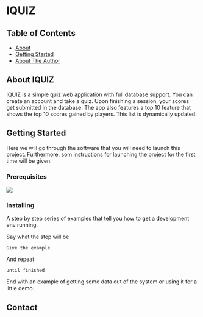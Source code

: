 # IQUIZ

## Table of Contents

- [About](#about)
- [Getting Started](#getting_started)
- [About The Author](#about)

## About IQUIZ <a name = "about"></a>

IQUIZ is a simple quiz web application with full database support.
You can create an account and take a quiz. Upon finishing a session, your scores get submitted in the database. The app also features a top 10 feature that shows the top 10 scores gained by players. This list is dynamically updated.

## Getting Started <a name = "getting_started"></a>

Here we will go through the software that you will need to launch this project. Furthermore, som instructions for launching the project for the first time will be given.

### Prerequisites

<a href="https://visualstudio.microsoft.com/vs/">
<img src="https://www.google.com/url?sa=i&url=https%3A%2F%2Fblog.devart.com%2Fvisual-studio-2019-updates-summary.html&psig=AOvVaw0aollOujP-LTMrcQqOaIW-&ust=1601733531279000&source=images&cd=vfe&ved=0CAIQjRxqFwoTCKCMp86IluwCFQAAAAAdAAAAABAR"></img>
</a>



### Installing

A step by step series of examples that tell you how to get a development env running.

Say what the step will be

```
Give the example
```

And repeat

```
until finished
```

End with an example of getting some data out of the system or using it for a little demo.

## Contact <a name="about"></a>

